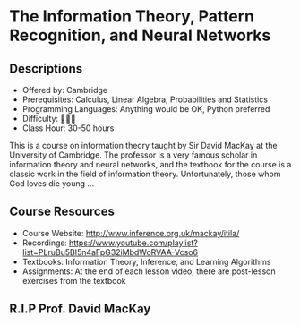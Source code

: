# The Information Theory, Pattern Recognition, and Neural Networks

## Descriptions

- Offered by: Cambridge
- Prerequisites: Calculus, Linear Algebra, Probabilities and Statistics
- Programming Languages: Anything would be OK, Python preferred
- Difficulty: 🌟🌟🌟
- Class Hour: 30-50 hours

This is a course on information theory taught by Sir David MacKay at the University of Cambridge. The professor is a very famous scholar in information theory and neural networks, and the textbook for the course is a classic work in the field of information theory. Unfortunately, those whom God loves die young ...

## Course Resources

- Course Website: <http://www.inference.org.uk/mackay/itila/>
- Recordings: <https://www.youtube.com/playlist?list=PLruBu5BI5n4aFpG32iMbdWoRVAA-Vcso6>
- Textbooks: Information Theory, Inference, and Learning Algorithms
- Assignments: At the end of each lesson video, there are post-lesson exercises from the textbook

## R.I.P Prof. David MacKay
